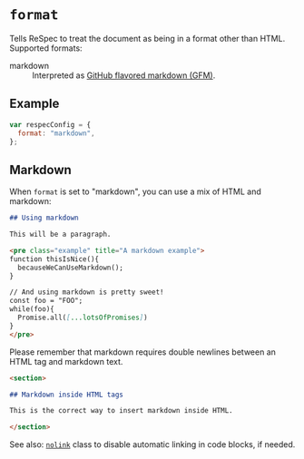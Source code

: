 # `format`

Tells ReSpec to treat the document as being in a format other than HTML. Supported formats:

<dl>
  <dt>markdown</dt>
  <dd>Interpreted as <a href="https://guides.github.com/features/mastering-markdown/">GitHub flavored markdown (GFM)</a>.
</dl>

## Example

```js
var respecConfig = {
  format: "markdown",
};
```

## Markdown

When `format` is set to "markdown", you can use a mix of HTML and markdown:

```markdown
## Using markdown

This will be a paragraph.

<pre class="example" title="A markdown example">
function thisIsNice(){
  becauseWeCanUseMarkdown();
}

// And using markdown is pretty sweet!
const foo = "FOO";
while(foo){
  Promise.all([...lotsOfPromises])
}
</pre>
```

Please remember that markdown requires double newlines between an HTML tag and markdown text.

```markdown
<section>

## Markdown inside HTML tags

This is the correct way to insert markdown inside HTML.

</section>
```

See also: [`nolink`](nolink) class to disable automatic linking in code blocks, if needed.
